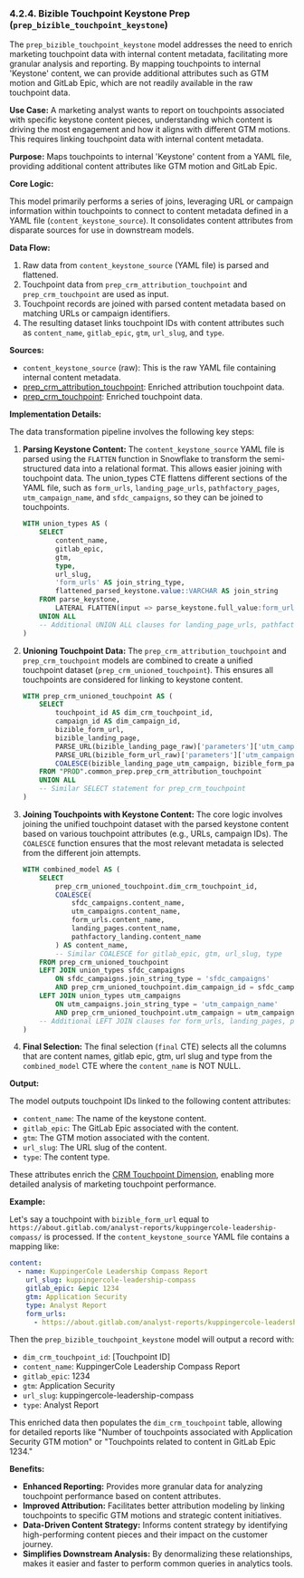 ### 4.2.4. Bizible Touchpoint Keystone Prep (`prep_bizible_touchpoint_keystone`)

The `prep_bizible_touchpoint_keystone` model addresses the need to enrich marketing touchpoint data with internal content metadata, facilitating more granular analysis and reporting. By mapping touchpoints to internal 'Keystone' content, we can provide additional attributes such as GTM motion and GitLab Epic, which are not readily available in the raw touchpoint data.

**Use Case:** A marketing analyst wants to report on touchpoints associated with specific keystone content pieces, understanding which content is driving the most engagement and how it aligns with different GTM motions. This requires linking touchpoint data with internal content metadata.

**Purpose:** Maps touchpoints to internal 'Keystone' content from a YAML file, providing additional content attributes like GTM motion and GitLab Epic.

**Core Logic:**

This model primarily performs a series of joins, leveraging URL or campaign information within touchpoints to connect to content metadata defined in a YAML file (`content_keystone_source`). It consolidates content attributes from disparate sources for use in downstream models.

**Data Flow:**

1.  Raw data from `content_keystone_source` (YAML file) is parsed and flattened.
2.  Touchpoint data from `prep_crm_attribution_touchpoint` and `prep_crm_touchpoint` are used as input.
3.  Touchpoint records are joined with parsed content metadata based on matching URLs or campaign identifiers.
4.  The resulting dataset links touchpoint IDs with content attributes such as `content_name`, `gitlab_epic`, `gtm`, `url_slug`, and `type`.

**Sources:**

*   `content_keystone_source` (raw): This is the raw YAML file containing internal content metadata.
*   [prep_crm_attribution_touchpoint](chapter_422.md): Enriched attribution touchpoint data.
*   [prep_crm_touchpoint](chapter_421.md): Enriched touchpoint data.

**Implementation Details:**

The data transformation pipeline involves the following key steps:

1.  **Parsing Keystone Content:**  The `content_keystone_source` YAML file is parsed using the `FLATTEN` function in Snowflake to transform the semi-structured data into a relational format. This allows easier joining with touchpoint data. The union_types CTE flattens different sections of the YAML file, such as `form_urls`, `landing_page_urls`, `pathfactory_pages`, `utm_campaign_name`, and `sfdc_campaigns`, so they can be joined to touchpoints.
    ```sql
    WITH union_types AS (
        SELECT
            content_name,
            gitlab_epic,
            gtm,
            type,
            url_slug,
            'form_urls' AS join_string_type,
            flattened_parsed_keystone.value::VARCHAR AS join_string
        FROM parse_keystone,
            LATERAL FLATTEN(input => parse_keystone.full_value:form_urls) flattened_parsed_keystone
        UNION ALL
        -- Additional UNION ALL clauses for landing_page_urls, pathfactory_pages, etc.
    )
    ```

2.  **Unioning Touchpoint Data:** The `prep_crm_attribution_touchpoint` and `prep_crm_touchpoint` models are combined to create a unified touchpoint dataset (`prep_crm_unioned_touchpoint`).  This ensures all touchpoints are considered for linking to keystone content.

    ```sql
    WITH prep_crm_unioned_touchpoint AS (
        SELECT
            touchpoint_id AS dim_crm_touchpoint_id,
            campaign_id AS dim_campaign_id,
            bizible_form_url,
            bizible_landing_page,
            PARSE_URL(bizible_landing_page_raw)['parameters']['utm_campaign']::VARCHAR    AS bizible_landing_page_utm_campaign,
            PARSE_URL(bizible_form_url_raw)['parameters']['utm_campaign']::VARCHAR        AS bizible_form_page_utm_campaign,
            COALESCE(bizible_landing_page_utm_campaign, bizible_form_page_utm_campaign)   AS utm_campaign
        FROM "PROD".common_prep.prep_crm_attribution_touchpoint
        UNION ALL
        -- Similar SELECT statement for prep_crm_touchpoint
    )
    ```

3.  **Joining Touchpoints with Keystone Content:**  The core logic involves joining the unified touchpoint dataset with the parsed keystone content based on various touchpoint attributes (e.g., URLs, campaign IDs). The `COALESCE` function ensures that the most relevant metadata is selected from the different join attempts.
    ```sql
    WITH combined_model AS (
        SELECT
            prep_crm_unioned_touchpoint.dim_crm_touchpoint_id,
            COALESCE(
                sfdc_campaigns.content_name,
                utm_campaigns.content_name,
                form_urls.content_name,
                landing_pages.content_name,
                pathfactory_landing.content_name
            ) AS content_name,
            -- Similar COALESCE for gitlab_epic, gtm, url_slug, type
        FROM prep_crm_unioned_touchpoint
        LEFT JOIN union_types sfdc_campaigns
            ON sfdc_campaigns.join_string_type = 'sfdc_campaigns'
            AND prep_crm_unioned_touchpoint.dim_campaign_id = sfdc_campaigns.join_string
        LEFT JOIN union_types utm_campaigns
            ON utm_campaigns.join_string_type = 'utm_campaign_name'
            AND prep_crm_unioned_touchpoint.utm_campaign = utm_campaigns.join_string
        -- Additional LEFT JOIN clauses for form_urls, landing_pages, pathfactory_landing
    )
    ```

4.  **Final Selection:** The final selection (`final` CTE) selects all the columns that are content names, gitlab epic, gtm, url slug and type from the `combined_model` CTE where the `content_name` is NOT NULL.

**Output:**

The model outputs touchpoint IDs linked to the following content attributes:

*   `content_name`: The name of the keystone content.
*   `gitlab_epic`: The GitLab Epic associated with the content.
*   `gtm`: The GTM motion associated with the content.
*   `url_slug`: The URL slug of the content.
*   `type`: The content type.

These attributes enrich the [CRM Touchpoint Dimension](chapter_310.md), enabling more detailed analysis of marketing touchpoint performance.

**Example:**

Let's say a touchpoint with `bizible_form_url` equal to `https://about.gitlab.com/analyst-reports/kuppingercole-leadership-compass/` is processed. If the `content_keystone_source` YAML file contains a mapping like:

```yaml
content:
  - name: KuppingerCole Leadership Compass Report
    url_slug: kuppingercole-leadership-compass
    gitlab_epic: &epic 1234
    gtm: Application Security
    type: Analyst Report
    form_urls:
      - https://about.gitlab.com/analyst-reports/kuppingercole-leadership-compass/
```

Then the `prep_bizible_touchpoint_keystone` model will output a record with:

*   `dim_crm_touchpoint_id`: \[Touchpoint ID]
*   `content_name`: KuppingerCole Leadership Compass Report
*   `gitlab_epic`: 1234
*   `gtm`: Application Security
*   `url_slug`: kuppingercole-leadership-compass
*   `type`: Analyst Report

This enriched data then populates the `dim_crm_touchpoint` table, allowing for detailed reports like "Number of touchpoints associated with Application Security GTM motion" or "Touchpoints related to content in GitLab Epic 1234."

**Benefits:**

*   **Enhanced Reporting:** Provides more granular data for analyzing touchpoint performance based on content attributes.
*   **Improved Attribution:**  Facilitates better attribution modeling by linking touchpoints to specific GTM motions and strategic content initiatives.
*   **Data-Driven Content Strategy:**  Informs content strategy by identifying high-performing content pieces and their impact on the customer journey.
*   **Simplifies Downstream Analysis:** By denormalizing these relationships, makes it easier and faster to perform common queries in analytics tools.
